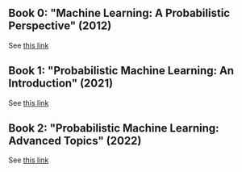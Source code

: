 


## Book 0: "Machine Learning: A Probabilistic Perspective" (2012)

See [this link](https://probml.github.io/pml-book/book0.html)

<!--
See [this link](https://probml.github.io/pml-book/pml0/book0.html)
-->

## Book 1: "Probabilistic Machine Learning: An Introduction" (2021)

See [this link](https://probml.github.io/pml-book/book1.html)


## Book 2: "Probabilistic Machine Learning: Advanced Topics" (2022)

See [this link](https://probml.github.io/pml-book/book2.html)

<!--
## Metrics

<img src="https://img.shields.io/github/stars/probml/pml-book">


[![Stargazers over time](https://starchart.cc/probml/pml-book.svg)](https://starchart.cc/probml/pml-book)
-->

